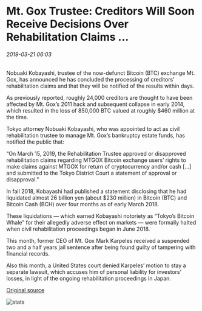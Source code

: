 # Mt. Gox Trustee: Creditors Will Soon Receive Decisions Over Rehabilitation Claims ...

###### 2019-03-21 06:03

Nobuaki Kobayashi, trustee of the now-defunct Bitcoin (BTC) exchange Mt. Gox, has announced he has concluded the processing of creditors’ rehabilitation claims and that they will be notified of the results within days.

As previously reported, roughly 24,000 creditors are thought to have been affected by Mt. Gox’s 2011 hack and subsequent collapse in early 2014, which resulted in the loss of 850,000 BTC valued at roughly $460 million at the time.

Tokyo attorney Nobuaki Kobayashi, who was appointed to act as civil rehabilitation trustee to manage Mt. Gox’s bankruptcy estate funds, has notified the public that:

“On March 15, 2019, the Rehabilitation Trustee approved or disapproved rehabilitation claims regarding MTGOX Bitcoin exchange users’ rights to make claims against MTGOX for return of cryptocurrency and/or cash \[...\] and submitted to the Tokyo District Court a statement of approval or disapproval.”

In fall 2018, Kobayashi had published a statement disclosing that he had liquidated almost 26 billion yen (about $230 million) in Bitcoin (BTC) and Bitcoin Cash (BCH) over four months as of early March 2018.

These liquidations — which earned Kobayashi notoriety as “Tokyo’s Bitcoin Whale” for their allegedly adverse effect on markets — were formally halted when civil rehabilitation proceedings began in June 2018.

This month, former CEO of Mt. Gox Mark Karpeles received a suspended two and a half years jail sentence after being found guilty of tampering with financial records.

Also this month, a United States court denied Karpeles’ motion to stay a separate lawsuit, which accuses him of personal liability for investors’ losses, in light of the ongoing rehabilitation proceedings in Japan.

[Original source](https://cointelegraph.com/news/mt-gox-trustee-creditors-will-soon-receive-decisions-over-rehabilitation-claims)

![stats](https://c.statcounter.com/11760860/0/a89fa40b/1/ "stats")